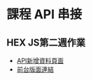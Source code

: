 # 課程 API 串接

## HEX JS第二週作業

- [API新增資料頁面](https://rockalen.github.io/js-training-week2/index.html)
- [前台版面連結](https://rockalen.github.io/sixw6hwdist/product.html)
